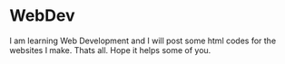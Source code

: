 # WebDev

I am learning Web Development and I will post some html codes for the websites I make.
Thats all.
Hope it helps some of you.
